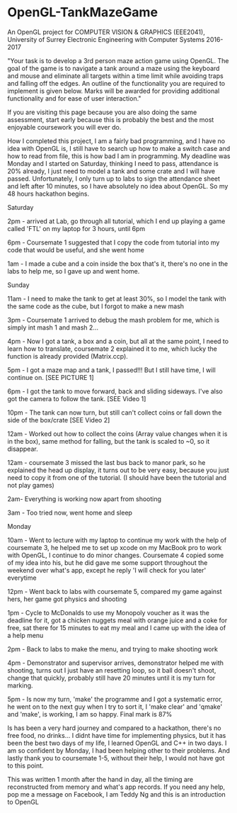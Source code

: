 # OpenGL-TankMazeGame

An OpenGL project for COMPUTER VISION & GRAPHICS (EEE2041), University of Surrey Electronic Engineering with Computer Systems 2016-2017

"Your task is to develop a 3rd person maze action game using OpenGL. The goal of the game is to navigate a tank around a maze using the keyboard and mouse and eliminate all targets within a time limit while avoiding traps and falling off the edges. An outline of the functionality you are required to implement is given below. Marks will be awarded for providing additional functionality and for ease of user interaction."

If you are visiting this page because you are also doing the same assessment, start early because this is probably the best and the most enjoyable coursework you will ever do.

How I completed this project, I am a fairly bad programming, and I have no idea with OpenGL is, I still have to search up how to make a switch case and how to read from file, this is how bad I am in programming. My deadline was Monday and I started on Saturday, thinking I need to pass, attendance is 20% already, I just need to model a tank and some crate and I will have passed. Unfortunately, I only turn up to labs to sign the attendance sheet and left after 10 minutes, so I have absolutely no idea about OpenGL. So my 48 hours hackathon begins.


Saturday

2pm - arrived at Lab, go through all tutorial, which I end up playing a game called 'FTL' on my laptop for 3 hours, until 6pm

6pm - Coursemate 1 suggested that I copy the code from tutorial into my code that would be useful, and she went home

1am - I made a cube and a coin inside the box that's it, there's no one in the labs to help me, so I gave up and went home.


Sunday

11am - I need to make the tank to get at least 30%, so I model the tank with the same code as the cube, but I forgot to make a new mash

3pm - Coursemate 1 arrived to debug the mash problem for me, which is simply int mash 1 and mash 2...

4pm - Now I got a tank, a box and a coin, but all at the same point, I need to learn how to translate, coursemate 2 explained it to me, which lucky the function is already provided (Matrix.ccp).

5pm - I got a maze map and a tank, I passed!!! But I still have time, I will continue on. [SEE PICTURE 1]

6pm - I got the tank to move forward, back and sliding sideways. I've also got the camera to follow the tank. [SEE Video 1] 

10pm - The tank can now turn, but still can't collect coins or fall down the side of the box/crate [SEE Video 2]

12am - Worked out how to collect the coins (Array value changes when it is in the box), same method for falling, but the tank is scaled to ~0, so it disappear.

12am - coursemate 3 missed the last bus back to manor park, so he explained the head up display, it turns out to be very easy, because you just need to copy it from one of the tutorial. (I should have been the tutorial and not play games)

2am- Everything is working now apart from shooting

3am - Too tried now, went home and sleep


Monday

10am - Went to lecture with my laptop to continue my work with the help of coursemate 3, he helped me to set up xcode on my MacBook pro to work with OpenGL, I continue to do minor changes. Coursemate 4 copied some of my idea into his, but he did gave me some support throughout the weekend over what's app, except he reply 'I will check for you later' everytime

12pm - Went back to labs with coursemate 5, compared my game against hers, her game got physics and shooting

1pm - Cycle to McDonalds to use my Monopoly voucher as it was the deadline for it, got a chicken nuggets meal with orange juice and a coke for free, sat there for 15 minutes to eat my meal and I came up with the idea of a help menu

2pm - Back to labs to make the menu, and trying to make shooting work

4pm - Demonstrator and supervisor arrives, demonstrator helped me with shooting, turns out I just have an resetting loop, so it ball doesn't shoot, change that quickly, probably still have 20 minutes until it is my turn for marking.

5pm - Is now my turn, 'make' the programme and I got a systematic error, he went on to the next guy when I try to sort it, I 'make clear' and 'qmake' and 'make', is working, I am so happy. Final mark is 87%

Is has been a very hard journey and compared to a hackathon, there's no free food, no drinks... I didnt have time for implementing physics, but it has been the best two days of my life, I learned OpenGL and C++ in two days. I am so confident by Monday, I had been helping other to their problems. And lastly thank you to coursemate 1-5, without their help, I would not have got to this point.

This was written 1 month after the hand in day, all the timing are reconstructed from memory and what's app records. If you need any help, pop me a message on Facebook, I am Teddy Ng and this is an introduction to OpenGL
